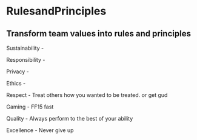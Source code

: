 # RulesandPrinciples
## Transform team values into rules and principles

Sustainability -
<!--Justin-->
Responsibility -
<!--Zach-->
Privacy -
<!--Matt-->
Ethics -
<!--Mark-->
Respect - Treat others how you wanted to be treated. or get gud
<!--Swar-->
Gaming - FF15 fast
<!--Swar-->
Quality - Always perform to the best of your ability
<!--Mak-->
Excellence - Never give up
<!--Mak-->
